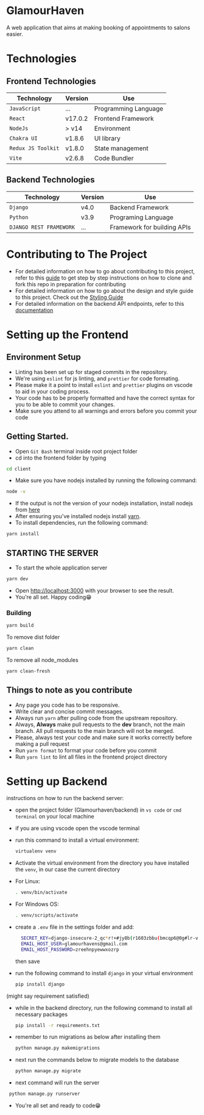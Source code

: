 # GlamourHaven
A web application that aims at making booking of appointments to salons easier.

# Technologies
## Frontend Technologies
| Technology | Version | Use |
| -------- | ----------- | ------------- |
| `JavaScript` | ... | Programming Language |
| `React` | v17.0.2 | Frontend Framework |
| `NodeJs` | > v14 | Environment |
| `Chakra UI` | v1.8.6 | UI library |
| `Redux JS Toolkit` | v1.8.0 | State management |
| `Vite` | v2.6.8 | Code Bundler |

## Backend Technologies
| Technology | Version | Use |
| -------- | ----------- | ---------- |
| `Django` | v4.0 | Backend Framework |
| `Python` | v3.9 | Programing Language |
| `DJANGO REST FRAMEWORK` | ... | Framework for building APIs |

# Contributing to The Project
 - For detailed information on how to go about contributing to this project, refer to this [guide](docs/CONTRIBUTING.md) to get step by step instructions on how to clone and fork this repo in preparation for contributing
 - For detailed information on how to go about the design and style guide to this project. Check out the [Styling Guide](docs/STYLING.md)
 - For detailed information on the backend API endpoints, refer to this [documentation](docs/APIs.md)

# Setting up the Frontend

## Environment Setup

 - Linting has been set up for staged commits in the repository.
 - We're using `eslint` for js linting, and `prettier` for code formating. 
 - Please make it a point to install `eslint` and `prettier` plugins on vscode to aid in your coding process.
 - Your code has to be properly formatted and have the correct syntax for you to be able to commit your changes. 
 - Make sure you attend to all warnings and errors before you commit your code

## Getting Started.
 - Open `Git Bash` terminal inside root project folder
 - cd into the frontend folder by typing 

  ```bash
  cd client
  ```
 
 - Make sure you have nodejs installed by running the following command:

  ```bash
  node -v
  ```

 - If the output is not the version of your nodejs installation, install nodejs from [here](https://nodejs.org/en/download/)
 - After ensuring you've installed nodejs install [yarn](https://www.npmjs.com/package/yarn).
 - To install dependencies, run the following command:
 
  ```bash
 yarn install
 ```
    
## STARTING THE SERVER

 - To start the whole application server

  ```bash
  yarn dev
  ```

 - Open [http://localhost:3000](http://localhost:3000) with your browser to see the result.
 - You're all set. Happy coding😁

### **Building**

```bash
yarn build
```

To remove dist folder

 ```bash
 yarn clean
 ```

To remove all node_modules

 ```bash
 yarn clean-fresh
 ```

## Things to note as you contribute
 - Any page you code has to be responsive.
 - Write clear and concise commit messages.
 - Always run `yarn` after pulling code from the upstream repository.
 - Always, **Always** make pull requests to the **dev** branch, not the main branch. All pull requests to the main branch will not be merged.
 - Please, always test your code and make sure it works correctly before making a pull request
 - Run `yarn format` to format your code before you commit
 - Run `yarn lint` to lint all files in the frontend project directory

# Setting up Backend
instructions on how to run the backend server:

 - open the project folder (Glamourhaven/backend) in `vs code` or `cmd terminal` on your local machine
 - if you are using vscode open the vscode terminal

 - run this command to install a virtual environment:
      ```bash
      virtualenv venv
      ```

 - Activate the virtual environment from the directory you have installed the `venv`, in our case the current directory
 - For Linux:
      ```bash
      . venv/bin/activate 
      ```
      
  - For Windows OS:
  
      ```bash
      . venv/scripts/activate 
      ```    

  - create a `.env` file in the settings folder and add:
    ```bash
      SECRET_KEY=django-insecure-2_qc*r!+#jy8b(r1603zbbu(bmcqp6@0g#lr-v*zj0wykcu$c6
      EMAIL_HOST_USER=glamourhavens@gmail.com
      EMAIL_HOST_PASSWORD=zreehnpyewwxozrp
    ```
    then save

 - run the following command to install `django` in your virtual environment
 
   ```bash
   pip install django 
   ```
   
  (might say requirement satisfied)
      
- while in the backend directory, run the following command to install all necessary packages

   ```bash
   pip install -r requirements.txt 
   ```
   
 - remember to run migrations as below after installing them
 
   ```bash
   python manage.py makemigrations 
   ```   

 - next run the commands below to migrate models to the database
 
   ```bash
   python manage.py migrate 
   ```

 - next command will run the server
  ```bash
   python manage.py runserver
   ```
 - You're all set and ready to code😁
